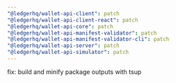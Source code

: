 ```yaml
---
"@ledgerhq/wallet-api-client": patch
"@ledgerhq/wallet-api-client-react": patch
"@ledgerhq/wallet-api-core": patch
"@ledgerhq/wallet-api-manifest-validator": patch
"@ledgerhq/wallet-api-manifest-validator-cli": patch
"@ledgerhq/wallet-api-server": patch
"@ledgerhq/wallet-api-simulator": patch
---
```


fix: build and minify package outputs with tsup

